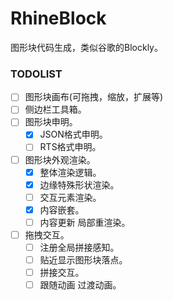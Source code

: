 
# RhineBlock

图形块代码生成，类似谷歌的Blockly。

### TODOLIST

- [ ] 图形块画布(可拖拽，缩放，扩展等)
- [ ] 侧边栏工具箱。
- [ ] 图形块申明。
  - [x] JSON格式申明。
  - [ ] RTS格式申明。
- [ ] 图形块外观渲染。
  - [x] 整体渲染逻辑。
  - [x] 边缘特殊形状渲染。 
  - [ ] 交互元素渲染。
  - [x] 内容嵌套。
  - [ ] 内容更新 局部重渲染。
- [ ] 拖拽交互。
  - [ ] 注册全局拼接感知。
  - [ ] 贴近显示图形块落点。
  - [ ] 拼接交互。
  - [ ] 跟随动画 过渡动画。
